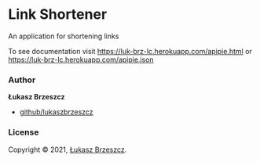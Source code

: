 # Link Shortener
An application for shortening links

To see documentation visit https://luk-brz-lc.herokuapp.com/apipie.html
or https://luk-brz-lc.herokuapp.com/apipie.json

### Author

**Łukasz Brzeszcz**

* [github/lukaszbrzeszcz](https://github.com/lukaszbrzeszcz)

### License

Copyright © 2021, [Łukasz Brzeszcz](https://github.com/lukaszbrzeszcz).
